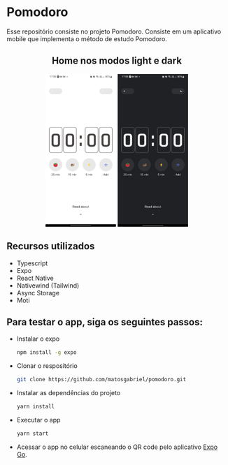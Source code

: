 # Pomodoro

Esse repositório consiste no projeto Pomodoro. Consiste em um aplicativo mobile que implementa o método de estudo Pomodoro.

<div align='center'><h2>Home nos modos light e dark</h2></div>
<div align='center'>
  <img src='./github_assets/preview-light.jpg' alt='preview-light' height='350'>
  <img src='./github_assets/preview-dark.jpg' alt='preview-dark' height='350'>
</div>

## Recursos utilizados

- Typescript
- Expo
- React Native
- Nativewind (Tailwind)
- Async Storage
- Moti

## Para testar o app, siga os seguintes passos:

- Instalar o expo
  ```bash
  npm install -g expo
  ```
- Clonar o respositório
  ```bash
  git clone https://github.com/matosgabriel/pomodoro.git
  ```
- Instalar as dependências do projeto
  ```bash
  yarn install
  ```
- Executar o app
  ```bash
  yarn start
  ```
- Acessar o app no celular escaneando o QR code pelo aplicativo [Expo Go](https://expo.dev/client).
